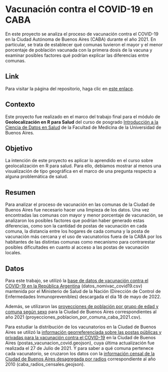 # Vacunación contra el COVID-19 en CABA

En este proyecto se analiza el proceso de vacunación contra el COVID-19 en la Ciudad Autónoma de Buenos Aires (CABA) durante el año 2021. En particular, se trata de establecer qué comunas tuvieron el mayor y el menor porcentaje de población vacunada con la primera dosis de la vacuna y examinar posibles factores qué podrían explicar las diferencias entre comunas.

## Link

Para visitar la página del repositorio, haga clic en [este enlace](https://pauladuna.github.io/covid_vacunacion_caba/).

## Contexto

Este proyecto fue realizado en el marco del trabajo final para el módulo de **Geolocalización en R para Salud** del curso de posgrado [Introducción a la Ciencia de Datos en Salud](https://www.fmed.uba.ar/innovacion/hacemos) de la Facultad de Medicina de la Universidad de Buenos Aires.

## Objetivo

La intención de este proyecto es aplicar lo aprendido en el curso sobre geolocalización en R para salud. Para ello, debíamos mostrar al menos una visualización de tipo geográfica en el marco de una pregunta respecto a alguna problemática de salud.

## Resumen

Para analizar el proceso de vacunación en las comunas de la Ciudad de Buenos Aires fue necesario hacer una limpieza de los datos. Una vez encontradas las comunas con mayor y menor porcentaje de vacunación, se analizaron los posibles factores que podrían haber generado estas diferencias, como son la cantidad de postas de vacunación en cada comuna, la distancia entre los hogares de cada comuna y la posta de vacunación más cercana y el uso de vacunatorios fuera de la CABA por los habitantes de las distintas comunas como mecanismo para contrarestar posibles dificultades en cuanto al acceso a las postas de vacunación locales.

## Datos

Para este trabajo, se utilizó la [base de datos de vacunación contra el COVID-19 en la República Argentina](https://datos.gob.ar/dataset/salud-vacunas-contra-covid-19-dosis-aplicadas-republica-argentina---registro-desagregado) (datos_nomivac_covid19.csv) mantenida por el Ministerio de Salud de la Nación (Dirección de Control de Enfermedades Inmunoprevenibles) descargada el día 18 de mayo de 2022.

Además, se utilizaron las [proyecciones de población por grupo de edad y comuna según sexo](https://www.estadisticaciudad.gob.ar/eyc/?p=79970) para la Ciudad de Buenos Aires correspondientes al año 2021 (proyecciones_poblacion_por_comuna_caba_2021.csv).

Para estudiar la distribución de los vacunatorios en la Ciudad de Buenos Aires se utilizó la [información georreferenciada sobre las postas públicas y privadas para la vacunación contra el COVID-19](https://data.buenosaires.gob.ar/dataset/postas-de-vacunacion-covid-19) en la Ciudad de Buenos Aires (postas_vacunacion_covid.geojson), cuya última actualización fue realizada el 27 de Julio de 2021. Y para saber a qué comuna pertenece cada vacunatorio, se cruzaron los datos con la [información censal de la Ciudad de Buenos Aires desagregada por radios](https://data.buenosaires.gob.ar/dataset/informacion-censal-por-radio) correspondiente al año 2010 (caba_radios_censales.geojson).
